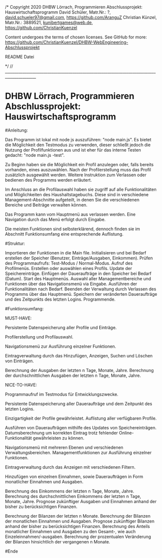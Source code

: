 /*
Copyright 2020
DHBW Lörrach, Programmieren Abschlussprojekt: Hauswirtschaftsprogramm
David Schüler, Matr.Nr.: ?, <david.schueler97@gmail.com>, https://github.com/AranguZ
Christian Künzel, Matr.Nr.: 3889521, <kunibertgames@web.de>, https://github.com/ChristianKuenzel

Content undergoes the terms of chosen licenses. See GitHub for more:
https://github.com/ChristianKuenzel/DHBW-WebEngineering-Abschlussprojekt

README Datei

*/
// ______________________________________________________________________________________________
# DHBW Lörrach, Programmieren Abschlussprojekt: Hauswirtschaftsprogramm

#Anleitung:

Das Programm ist lokal mit node js auszuführen: "node main.js".
Es bietet die Möglichkeit den Testmodus zu verwenden, dieser schließt jedoch die Nutzung der
Profilfunktionen aus und ist eher für das interne Testen gedacht: "node main.js -test".

Zu Beginn haben sie die Möglichkeit ein Profil anzulegen oder, falls bereits vorhanden, eines auszuwählen.
Nach der Profilerstellung muss das Profil zusätzlich ausgewählt werden.
Weitere Instruktion zum Verlassen oder bedienen des Programms werden erläutert.

Im Anschluss an die Profilauswahl haben sie zugriff auf alle Funktionalitäten und Möglichkeiten des
Haushaltstagebuchs. Diese sind in verschiedene Management-Abschnitte aufgeteilt, in denen Sie die verschiedenen
Bereiche und Beiträge verwalten können.

Das Programm kann vom Hauptmenü aus verlassen werden. Eine Navigation durch das Menü erfolgt durch Eingabe.

Die meisten Funktionen sind selbsterklärend, dennoch finden sie im Abschnitt Funktionsumfang eine entsprechende
Auflistung.

#Struktur:

Importieren der Funktionen in die Main file.
Initialisieren und bei Bedarf erstellen der Speicher (Benutzer, Einträge/Ausgaben, Einkommen).
Prüfen des Programmaufrufs: Test-Modus / Normal-Modus.
Aufruf des Profilmenüs. Erstellen oder auswählen eines Profils.
Update der Speichereinträge. Einfügen der Daueraufträge in den Speicher bei Bedarf (Datum).
Start des Hauptmenüs. Auswahl aller Managementbereiche und Funktionen über das Navigationsmenü via Eingabe.
Ausführen der Funktionalitäten nach Bedarf.
Beenden der Verwaltung durch Verlassen des Programms über das Hauptmenü.
Speichern der veränderten Daueraufträge und des Zeitpunkts des letzten Logins.
Programmende.

#Funktionsumfang:

MUST-HAVE:

Persistente Datenspeicherung aller Profile und Einträge.

Profilerstellung und Profilauswahl.

Navigationsmenü zur Ausführung einzelner Funktionen.

Eintragverwaltung durch das Hinzufügen, Anzeigen, Suchen und Löschen von Einträgen.

Berechnung der Ausgaben der letzten n Tage, Monate, Jahre.
Berechnung der durchschnittlichen Ausgaben der letzten n Tage, Monate, Jahre.


NICE-TO-HAVE:

Programmaufruf im Testmodus für Entwicklungszwecke.

Persistente Datenspeicherung aller Daueraufträge und dem Zeitpunkt des letzten Logins.

Einzigartigkeit der Profile gewährleistet.
Auflistung aller verfügbaren Profile.

Ausführen von Daueraufträgen mithilfe des Updates von Speichereinträgen. 
Datumsberechnung um korrekten Eintrag trotz fehlender Online-Funktionalität gewährleisten zu können.

Navigationsmenü mit mehreren Ebenen und verschiedenen Verwaltungsbereichen.
Managementfunktionen zur Ausführung einzelner Funktionen.

Eintragverwaltung durch das Anzeigen mit verschiedenen Filtern.

Hinzufügen von einzelnen Einnahmen, sowie Daueraufträgen in Form monatlicher Einnahmen und Ausgaben.

Berechnung des Einkommens der letzten n Tage, Monate, Jahre.
Berechnung des durchschnittlichen Einkommens der letzten n Tage, Monate, Jahre.
Prognose zukünftiger Ausgaben und Einnahmen anhand der bisher zu berücksichtigen Finanzen.

Berechnung der Bilanzen der letzten n Monate.
Berechnung der Bilanzen der monatlichen Einnahmen und Ausgaben.
Prognose zukünftiger Bilanzen anhand der bisher zu berücksichtigen Finanzen.
Berechnung des Anteils monatlicher Einnahmen und Ausgaben zu den Gesamt-, wie auch Einzeleinnahmen/-ausgaben.
Berechnung der prozentualen Veränderung der Bilanzen hinsichtlich der vergangenen n Monate.

#Ende